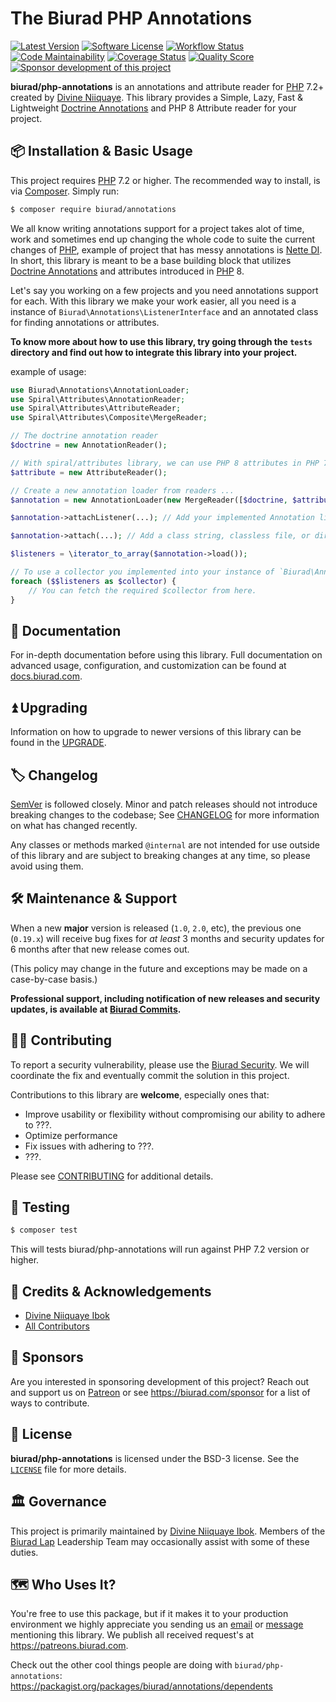 # The Biurad PHP Annotations

[![Latest Version](https://img.shields.io/packagist/v/biurad/annotations.svg?style=flat-square)](https://packagist.org/packages/biurad/annotations)
[![Software License](https://img.shields.io/badge/License-BSD--3-brightgreen.svg?style=flat-square)](LICENSE)
[![Workflow Status](https://img.shields.io/github/workflow/status/biurad/php-annotations/Tests?style=flat-square)](https://github.com/biurad/php-annotations/actions?query=workflow%3ATests)
[![Code Maintainability](https://img.shields.io/codeclimate/maintainability/biurad/php-annotations?style=flat-square)](https://codeclimate.com/github/biurad/php-annotations)
[![Coverage Status](https://img.shields.io/codecov/c/github/biurad/php-annotations?style=flat-square)](https://codecov.io/gh/biurad/php-annotations)
[![Quality Score](https://img.shields.io/scrutinizer/g/biurad/php-annotations.svg?style=flat-square)](https://scrutinizer-ci.com/g/biurad/php-annotations)
[![Sponsor development of this project](https://img.shields.io/badge/sponsor%20this%20package-%E2%9D%A4-ff69b4.svg?style=flat-square)](https://biurad.com/sponsor)

**biurad/php-annotations** is an annotations and attribute reader for [PHP] 7.2+ created by [Divine Niiquaye][@divineniiquaye]. This library provides a Simple, Lazy, Fast & Lightweight [Doctrine Annotations][doctrine] and PHP 8 Attribute reader for your project.

## 📦 Installation & Basic Usage

This project requires [PHP] 7.2 or higher. The recommended way to install, is via [Composer]. Simply run:

```bash
$ composer require biurad/annotations
```

We all know writing annotations support for a project takes alot of time, work and sometimes end up changing the whole code to suite the current changes of [PHP], example of project that has messy annotations is [Nette DI][nette-di]. In short, this library is meant to be a base building block that utilizes [Doctrine Annotations][doctrine] and attributes introduced in [PHP] 8.

Let's say you working on a few projects and you need annotations support for each. With this library we make your work easier, all you need is a instance of `Biurad\Annotations\ListenerInterface` and an annotated class for finding annotations or attributes.

**To know more about how to use this library, try going through the `tests` directory and find out how to integrate this library into your project.**

example of usage:

```php
use Biurad\Annotations\AnnotationLoader;
use Spiral\Attributes\AnnotationReader;
use Spiral\Attributes\AttributeReader;
use Spiral\Attributes\Composite\MergeReader;

// The doctrine annotation reader
$doctrine = new AnnotationReader();

// With spiral/attributes library, we can use PHP 8 attributes in PHP 7.2 +
$attribute = new AttributeReader();

// Create a new annotation loader from readers ...
$annotation = new AnnotationLoader(new MergeReader([$doctrine, $attribute]));

$annotation->attachListener(...); // Add your implemented Annotation listeners

$annotation->attach(...); // Add a class string, classless file, or directory

$listeners = \iterator_to_array($annotation->load());

// To use a collector you implemented into your instance of `Biurad\Annotations\ListenerInterface`
foreach ($$listeners as $collector) {
    // You can fetch the required $collector from here.
}
```

## 📓 Documentation

For in-depth documentation before using this library. Full documentation on advanced usage, configuration, and customization can be found at [docs.biurad.com][docs].

## ⏫ Upgrading

Information on how to upgrade to newer versions of this library can be found in the [UPGRADE].

## 🏷️ Changelog

[SemVer](http://semver.org/) is followed closely. Minor and patch releases should not introduce breaking changes to the codebase; See [CHANGELOG] for more information on what has changed recently.

Any classes or methods marked `@internal` are not intended for use outside of this library and are subject to breaking changes at any time, so please avoid using them.

## 🛠️ Maintenance & Support

When a new **major** version is released (`1.0`, `2.0`, etc), the previous one (`0.19.x`) will receive bug fixes for _at least_ 3 months and security updates for 6 months after that new release comes out.

(This policy may change in the future and exceptions may be made on a case-by-case basis.)

**Professional support, including notification of new releases and security updates, is available at [Biurad Commits][commit].**

## 👷‍♀️ Contributing

To report a security vulnerability, please use the [Biurad Security](https://security.biurad.com). We will coordinate the fix and eventually commit the solution in this project.

Contributions to this library are **welcome**, especially ones that:

- Improve usability or flexibility without compromising our ability to adhere to ???.
- Optimize performance
- Fix issues with adhering to ???.
- ???.

Please see [CONTRIBUTING] for additional details.

## 🧪 Testing

```bash
$ composer test
```

This will tests biurad/php-annotations will run against PHP 7.2 version or higher.

## 👥 Credits & Acknowledgements

- [Divine Niiquaye Ibok][@divineniiquaye]
- [All Contributors][]

## 🙌 Sponsors

Are you interested in sponsoring development of this project? Reach out and support us on [Patreon](https://www.patreon.com/biurad) or see <https://biurad.com/sponsor> for a list of ways to contribute.

## 📄 License

**biurad/php-annotations** is licensed under the BSD-3 license. See the [`LICENSE`](LICENSE) file for more details.

## 🏛️ Governance

This project is primarily maintained by [Divine Niiquaye Ibok][@divineniiquaye]. Members of the [Biurad Lap][] Leadership Team may occasionally assist with some of these duties.

## 🗺️ Who Uses It?

You're free to use this package, but if it makes it to your production environment we highly appreciate you sending us an [email] or [message] mentioning this library. We publish all received request's at <https://patreons.biurad.com>.

Check out the other cool things people are doing with `biurad/php-annotations`: <https://packagist.org/packages/biurad/annotations/dependents>

[PHP]: https://php.net
[Composer]: https://getcomposer.org
[@divineniiquaye]: https://github.com/divineniiquaye
[docs]: https://docs.biurad.com/php-annotations
[commit]: https://commits.biurad.com/php-annotations.git
[UPGRADE]: UPGRADE-1.x.md
[CHANGELOG]: CHANGELOG-0.x.md
[CONTRIBUTING]: ./.github/CONTRIBUTING.md
[All Contributors]: https://github.com/biurad/php-annotations/contributors
[Biurad Lap]: https://team.biurad.com
[email]: support@biurad.com
[message]: https://projects.biurad.com/message
[doctrine]: https://github.com/doctrine/annotations
[nette-di]: https://github.com/nette/di
